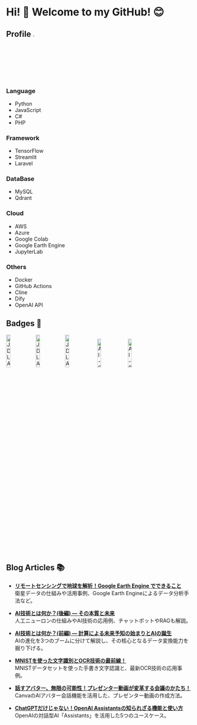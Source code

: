 # Hi! 👋 Welcome to my GitHub! 😊

## Profile <img src="https://github.com/user-attachments/assets/0a828b98-e0be-48b0-81a4-7cf92b87bcbc" alt="tree-s" style="width: 3%; height: auto;"/> 
### Language
- Python
- JavaScript
- C#
- PHP

### Framework
- TensorFlow
- Streamlit
- Laravel

### DataBase
- MySQL
- Qdrant

### Cloud
- AWS
- Azure
- Google Colab
- Google Earth Engine
- JupyterLab

### Others
- Docker
- GitHub Actions
- Cline
- Dify
- OpenAI API

## Badges 🏅
<img src="https://github.com/user-attachments/assets/a6da3da7-d5ea-4165-81c3-75530236121f" alt="JDLA Deep Learning for ENGINEER 2024#2" style="width: 15%; height: auto;"/> 
<img src="https://github.com/user-attachments/assets/0203de57-b0ca-428b-8837-d075bc8bb1c7" alt="JDLA Deep Learning for GENERAL 2024#1" style="width: 15%; height: auto;"/> 
<img src="https://github.com/user-attachments/assets/4c65a46e-fb69-4cf6-98ec-f09be793b10d" alt="JDLA Generative AI TEST 2024#2" style="width: 15%; height: auto;"/>
&nbsp;  
<img src="https://github.com/user-attachments/assets/9b583711-7c41-44ce-a7e3-147cd14aeff2" alt="AI-900 - Microsoft Azure AI Fundamentals" style="width: 14%; height: auto;"/> &nbsp;
<img src="https://github.com/user-attachments/assets/1cba6a0b-6195-41a1-b3e7-8a37a93d6831" alt="AI-900 - Microsoft Azure AI Skills Challenge | November 2024" style="width: 14%; height: auto;"/> 

## Blog Articles 📚
- [**リモートセンシングで地球を解析！Google Earth Engine でできること**](https://www.vareal.co.jp/column/remote-sensing)  
  衛星データの仕組みや活用事例、Google Earth Engineによるデータ分析手法など。

- [**AI技術とは何か？(後編) ― その本質と未来**](https://www.vareal.co.jp/news/ai-history2)  
  人工ニューロンの仕組みやAI技術の応用例、チャットボットやRAGも解説。

- [**AI技術とは何か？(前編) ― 計算による未来予知の始まりとAIの誕生**](https://www.vareal.co.jp/column/ai-history1)  
  AIの進化を3つのブームに分けて解説し、その核心となるデータ変換能力を掘り下げる。
  
- [**MNISTを使った文字識別とOCR技術の最前線！**](https://www.vareal.co.jp/column/mnist-ocr)  
  MNISTデータセットを使った手書き文字認識と、最新OCR技術の応用事例。

- [**話すアバター、無限の可能性！プレゼンター動画が変革する会議のかたち！**](https://www.vareal.co.jp/column/ai_avatar)  
  CanvaのAIアバター会話機能を活用した、プレゼンター動画の作成方法。
  
- [**ChatGPTだけじゃない！OpenAI Assistantsの知られざる機能と使い方**](https://www.vareal.co.jp/column/11968)  
  OpenAIの対話型AI「Assistants」を活用した5つのユースケース。
